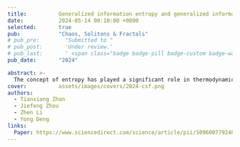 ```yaml
---
title:          Generalized information entropy and generalized information dimension
date:           2024-05-14 00:10:00 +0800
selected:       true
pub:            "Chaos, Solitons & Fractals"
# pub_pre:        "Submitted to "
# pub_post:       'Under review.'
# pub_last:       ' <span class="badge badge-pill badge-custom badge-warning">CCF B</span>'
pub_date:       "2024"

abstract: >-
  The concept of entropy has played a significant role in thermodynamics and information theory, and is also a current research hotspot. Information entropy, as a measure of information, has many different forms, such as Shannon entropy and Deng entropy, but there is no unified interpretation of information from a measurement perspective. To address this issue, this article proposes Generalized Information Entropy (GIE) that unifies entropies based on mass function. Meanwhile, GIE establishes the relationship between entropy, fractal dimension, and number of events. Therefore, Generalized Information Dimension (GID) has been proposed, which extends the definition of information dimension from probability to mass fusion. GIE plays a role in approximation calculation and coding systems. In the application of coding, information from the perspective of GIE exhibits a certain degree of particle nature that the same event can have different representational states, similar to the number of microscopic states in Boltzmann entropy.
cover:          assets/images/covers/2024-csf.png
authors:
  - Tianxiang Zhan
  - Jiefeng Zhou
  - Zhen Li
  - Yong Deng
links:
  Paper: https://www.sciencedirect.com/science/article/pii/S0960077924005289
---
```

